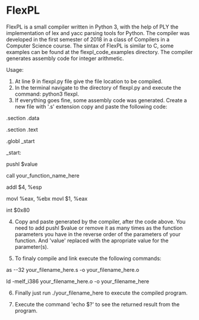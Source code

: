 # FlexPL
FlexPL is a small compiler written in Python 3, with the help of PLY the implementation of lex and yacc parsing tools for Python.
The compiler was developed in the first semester of 2018 in a class of Compilers in a Computer Science course.
The sintax of FlexPL is similar to C, some examples can be found at the flexpl_code_examples directory. The compiler generates
assembly code for integer arithmetic. 

Usage: 

1. At line 9 in flexpl.py file give the file location to be compiled.
2. In the terminal navigate to the directory of flexpl.py and execute the command: python3 flexpl.
3. If everything goes fine, some assembly code was generated. Create a new file with '.s' extension 
copy and paste the following code:

.section .data

.section .text

.globl _start

_start:

pushl $value

call your_function_name_here

addl $4, %esp
  
movl %eax, %ebx
movl $1, %eax

int $0x80

4. Copy and paste generated by the compiler, after the code above.
You need to add pushl $value or remove it as many times as the function parameters you have in the reverse order
of the parameters of your function. And 'value' replaced with the apropriate value for the parameter(s).

5. To finaly compile and link execute the following commands: 

as --32  your_filename_here.s -o your_filename_here.o

ld -melf_i386 your_filename_here.o -o your_filename_here

6. Finally just run ./your_filename_here to execute the compiled program.

7. Execute the command 'echo $?' to see the returned result from the program.
